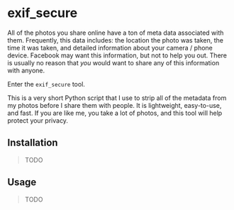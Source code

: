 # exif_secure

All of the photos you share online have a ton of meta data associated with them. Frequently, this data includes: the location the photo was taken, the time it was taken, and detailed information about your camera / phone device.  Facebook may want this information, but not to help you out.  There is usually no reason that *you* would want to share any of this information with anyone.

Enter the `exif_secure` tool.

This is a very short Python script that I use to strip all of the metadata from my photos before I share them with people.  It is lightweight, easy-to-use, and fast.  If you are like me, you take a lot of photos, and this tool will help protect your privacy.

## Installation

> TODO

## Usage

> TODO
